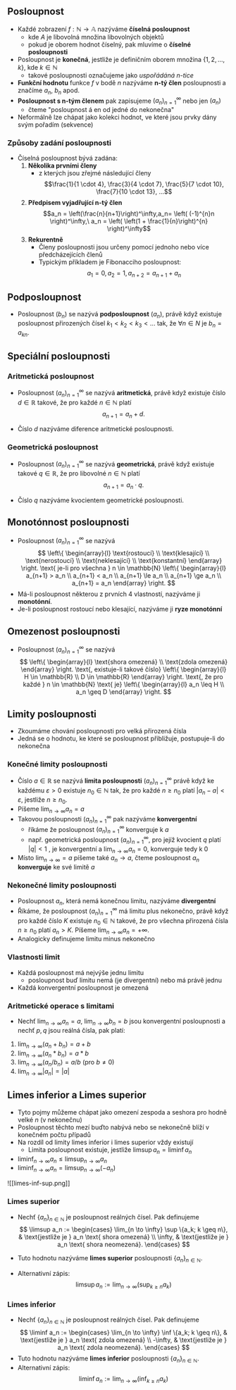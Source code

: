 ## Posloupnost
- Každé zobrazení $f: \mathbb{N} \to \mathbb{A}$ nazýváme **číselná posloupnost**
	- kde $A$ je libovolná množina libovolných objektů
	- pokud je oborem hodnot číselný, pak mluvíme o **číselné posloupnosti**
- Posloupnost je **konečná**, jestliže je definičním oborem množina $\{1, 2, ..., k\}$, kde $k \in \mathbb{N}$
	- takové posloupnosti označujeme jako *uspořádáná n-tice*
- **Funkční hodnotu** funkce $f$ v bodě $n$ nazýváme **n-tý člen** posloupnosti a značíme $a_{n},\   b_{n}$ apod.
- **Posloupnost s n-tým členem** pak zapisujeme $(a_{n})^{\infty}_{n=1}$ nebo jen $(a_{n})$
	- čteme "posloupnost á en od jedné do nekonečna"
- Neformálně lze chápat jako kolekci hodnot, ve které jsou prvky dány svým pořadím (sekvence)

### Způsoby zadání posloupnosti
- Číselná posloupnost bývá zadána:
	1. **Několika prvními členy** 
		- z kterých jsou zřejmé následující členy $$\frac{1}{1 \cdot 4}, \frac{3}{4 \cdot 7}, \frac{5}{7 \cdot 10}, \frac{7}{10 \cdot 13}, ...$$
	1. **Předpisem vyjadřující n-tý člen** $$a_n = \left(\frac{n}{n+1}\right)^\infty,a_n=  \left( (-1)^{n}n \right)^\infty,\ a_n = \left( \left(1 + \frac{1}{n}\right)^{n} \right)^\infty$$
	2. **Rekurentně**
		- Členy posloupnosti jsou určeny pomocí jednoho nebo více předcházejících členů
		- Typickým příkladem je Fibonacciho posloupnost: $$a_1=0, a_2=1, a_{n+2}=a_{n+1}+a_n$$
## Podposloupnost
- Posloupnost $(b_{n})$ se nazývá **podposloupnost** $(a_{n})$, právě když existuje posloupnost přirozených čísel $k_{1} < k_{2} < k_{3} < ...$ tak, že $\forall{n \in N}$ je $b_{n} = a_{kn}$.

## Speciální posloupnosti
### Aritmetická posloupnost
- Posloupnost $(a_n)_{n=1}^{\infty}$ se nazývá **aritmetická**, právě když existuje číslo $d \in \mathbb{R}$ takové, že pro každé $n \in \mathbb{N}$ platí
$$
a_{n+1} = a_n + d. \tag{6.1}
$$

- Číslo $d$ nazýváme diference aritmetické posloupnosti.

### Geometrická posloupnost
- Posloupnost $(a_n)_{n=1}^{\infty}$ se nazývá **geometrická**, právě když existuje takové $q \in \mathbb{R}$, že pro libovolné $n \in \mathbb{N}$ platí
$$
a_{n+1} = a_n \cdot q. \tag{6.3}
$$

- Číslo $q$ nazýváme kvocientem geometrické posloupnosti.


## Monotónnost posloupnosti
- Posloupnost $(a_n)_{n=1}^{\infty}$ se nazývá
$$
\left\{
\begin{array}{l}
\text{rostoucí} \\
\text{klesající} \\
\text{nerostoucí} \\
\text{neklesající} \\
\text{konstantní}
\end{array}
\right.
\text{ je-li pro všechna } n \in \mathbb{N}
\left\{
\begin{array}{l}
a_{n+1} > a_n \\
a_{n+1} < a_n \\
a_{n+1} \le a_n \\
a_{n+1} \ge a_n \\
a_{n+1} = a_n
\end{array}
\right.
$$
- Má-li posloupnost některou z prvních 4 vlastností, nazýváme ji **monotónní**.
- Je-li posloupnost rostoucí nebo klesající, nazýváme ji **ryze monotónní**

## Omezenost posloupnosti
- Posloupnost $(a_n)_{n=1}^{\infty}$ se nazývá
$$
\left\{
\begin{array}{l}
\text{shora omezená} \\
\text{zdola omezená}
\end{array}
\right.
\text{, existuje-li takové číslo}
\left\{
\begin{array}{l}
H \in \mathbb{R} \\
D \in \mathbb{R}
\end{array}
\right.
\text{, že pro každé } n \in \mathbb{N} \text{ je}
\left\{
\begin{array}{l}
a_n \leq H \\
a_n \geq D
\end{array}
\right.
$$

## Limity posloupnosti
- Zkoumáme chování posloupnosti pro velká přirozená čísla
- Jedná se o hodnotu, ke které se posloupnost přibližuje, postupuje-li do nekonečna

### Konečné limity posloupnosti
- Číslo $a \in \mathbb{R}$ se nazývá **limita posloupnosti** $(a_n)_{n=1}^{\infty}$ právě když ke každému $\varepsilon > 0$ existuje $n_0 \in \mathbb{N}$ tak, že pro každé $n \geq n_0$ platí $|a_n - a| < \varepsilon$, jestliže $n \geq n_0$.
- Píšeme $\lim_{{n \to \infty}} a_n = a$
- Takovou posloupnosti $(a_n)_{n=1}^{\infty}$ pak nazýváme **konvergentní**
	- říkáme že posloupnost $(a_n)_{n=1}^{\infty}$ konverguje k $a$
	- např. geometrická posloupnost $(a_n)_{n=1}^\infty$, pro jejíž kvocient $q$ platí $|q| < 1$ , je konvergentní a  $\lim_{{n \to \infty}} a_n = 0$, konverguje tedy k 0
- Místo $\lim_{{n \to \infty}} = a$ píšeme také $a_{n} \to a$, čteme posloupnost $a_n$ **konverguje** ke své limitě $a$ 

### Nekonečné limity posloupnosti
- Posloupnost $a_n$, která nemá konečnou limitu, nazýváme **divergentní**
- Říkáme, že posloupnost $(a_n)_{n=1}^{\infty}$ má limitu plus nekonečno, právě když pro každé číslo $K$ existuje $n_0 \in \mathbb{N}$ takové, že pro všechna přirozená čísla $n \geq n_0$ platí $a_n > K$. Píšeme $\lim_{{n \to \infty}} a_n = +\infty$.
- Analogicky definujeme limitu minus nekonečno

### Vlastnosti limit 
-  Každá posloupnost má nejvýše jednu limitu 
	- posloupnost buď limitu nemá (je divergentní) nebo má právě jednu
- Každá konvergentní posloupnost je omezená

### Aritmetické operace s limitami
- Nechť $\lim_{n \to \infty} a_n = a$, $\lim_{n \to \infty} b_n = b$ jsou konvergentní posloupnosti a nechť $p, q$ jsou reálná čísla, pak platí:
1. $\lim_{n \to \infty} (a_n + b_n) = a + b$
2.  $\lim_{n \to \infty} (a_n * b_n) = a * b$
3.  $\lim_{n \to \infty} (a_n / b_n) = a / b$  (pro $b \neq 0$)
4. $\lim_{n \to \infty} |a_n| = |a|$

## Limes inferior a Limes superior
- Tyto pojmy můžeme chápat jako omezení zespoda a seshora pro hodně velké $n$ (v nekonečnu)
- Posloupnost těchto mezí buďto nabývá nebo se nekonečně blíží v konečném počtu případů
- Na rozdíl od limity limes inferior i limes superior vždy existují
	- Limita posloupnost existuje, jestliže $\limsup a_n = \liminf a_n$
- $\liminf_{n \to \infty} a_n \leq \limsup_{n \to \infty} a_n$
- $\liminf_{n \to \infty} a_n = \limsup_{n \to \infty} (-a_n)$

![[limes-inf-sup.png]]
### Limes superior
- Nechť $\{a_n\}_{n \in \mathbb{N}}$ je posloupnost reálných čísel. Pak definujeme
$$
\limsup a_n := 
\begin{cases} 
\lim_{n \to \infty} \sup \{a_k; k \geq n\}, & \text{jestliže je } a_n \text{ shora omezená} \\
\infty, & \text{jestliže je } a_n \text{ shora neomezená}.
\end{cases}
$$

- Tuto hodnotu nazýváme **limes superior** posloupnosti $\{a_n\}_{n \in \mathbb{N}}$. 
- Alternativní zápis: $$
\limsup a_n := \lim_{n \to \infty} (\sup_{k \geq n} a_k)
$$
### Limes inferior
- Nechť $\{a_n\}_{n \in \mathbb{N}}$ je posloupnost reálných čísel. Pak definujeme
$$
\liminf a_n := 
\begin{cases} 
\lim_{n \to \infty} \inf \{a_k; k \geq n\}, & \text{jestliže je } a_n \text{ zdola omezená} \\
-\infty, & \text{jestliže je } a_n \text{ zdola neomezená}.
\end{cases}
$$
- Tuto hodnotu nazýváme **limes inferior** posloupnosti $\{a_n\}_{n \in \mathbb{N}}$. 
- Alternativní zápis: $$
\liminf a_n := \lim_{n \to \infty} (\inf_{k \geq n} a_k)
$$

